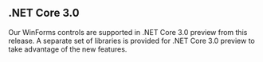 ## .NET Core 3.0

Our WinForms controls are supported in .NET Core 3.0 preview from this release. A separate set of libraries is provided for .NET Core 3.0 preview to take advantage of the new features.